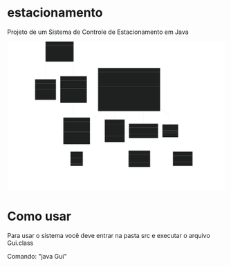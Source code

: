 # estacionamento
Projeto de um Sistema de Controle de Estacionamento em Java

![Diagrama de Classes](./assets/diagrama.svg)

# Como usar

Para usar o sistema você deve entrar na pasta src e executar o arquivo Gui.class

Comando: "java Gui"